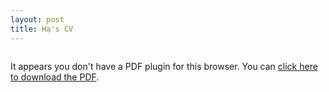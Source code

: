 ```yaml
---
layout: post
title: Hạ's CV
---
```


<html lang="en">
<head>
  <meta charset="UTF-8">
  <meta name="viewport" content="width=device-width, initial-scale=1.0">
  <style>
    /* Flexbox to center the embedded PDF */
    .pdf-container {
      display: flex;
      justify-content: center; /* Horizontally centers the PDF */
    }
  </style>
</head>
<body>

  <!-- Center the PDF using Flexbox -->
  <div class="pdf-container">
    <object data="/assets/CV.pdf" type="application/pdf" width="750" height="800">
      <p>It appears you don't have a PDF plugin for this browser. You can <a href="/assets/pdfs/my-document.pdf">click here to download the PDF</a>.</p>
    </object>
  </div>

</body>
</html>

